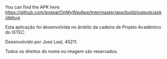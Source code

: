 You can find the APK here: https://github.com/jppleal/OnMyWayApp/tree/master/app/build/outputs/apk/debug

Esta aplicação foi desenvolvida no âmbito da cadeira de Projeto Académico do ISTEC.

Desenvolvido por José Leal, 45211.

Todos os direitos do nome ou imagem são reservados.
